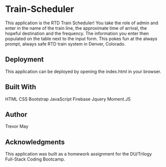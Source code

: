 # Train-Scheduler

This application is the RTD Train Scheduler! You take the role of admin and enter in the name of the train line, the approximate time of arrival, the hopeful destination and the frequency. The information you enter then populated on the table next to the input form. This pokes fun at the always prompt, always safe RTD train system in Denver, Colorado.

## Deployment

This application can be deployed by opening the index.html in your browser.

## Built With

HTML 
CSS
Bootstrap
JavaScript
Firebase
Jquery
Moment.JS

## Author

Trevor May

## Acknowledgments

This application was built as a homework assignment for the DU/Trilogy Full-Stack Coding Bootcamp.

